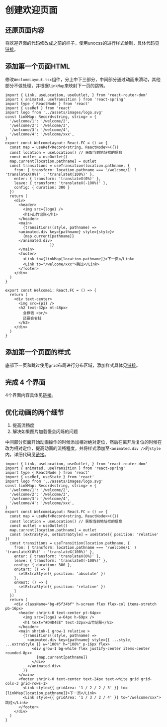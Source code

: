 # 创建欢迎页面
## 还原页面内容
将欢迎界面的代码修改成之前的样子，使用unocss的进行样式绘制，具体代码见[链接](https://github.com/Lu9709/mangosteen-font-react/commit/3e4238a57444d44285c0f588c873d863526fecd2)。

## 添加第一个页面HTML
修改`WeclomeLayout.tsx`组件，分上中下三部分，中间部分通过动画来滑动，其他部分不做处理，并根据`linkMap`来映射下一页的跳转。

```tsx
import { Link, useLocation, useOutlet, } from 'react-router-dom'
import { animated, useTransition } from 'react-spring'
import type { ReactNode } from 'react'
import { useRef } from 'react'
import logo from '../assets/images/logo.svg'
const linkMap: Record<string, string> = {
  '/welcome/1': '/welcome/2',
  '/welcome/2': '/welcome/3',
  '/welcome/3': '/welcome/4',
  '/welcome/4': '/welcome/xxx',
}
export const WelcomeLayout: React.FC = () => {
  const map = useRef<Record<string, ReactNode>>({})
  const location = useLocation() // 获取当前地址栏的信息
  const outlet = useOutlet()
  map.current[location.pathname] = outlet
  const transitions = useTransition(location.pathname, {
    from: { transform: location.pathname === '/welcome/1' ? 'translateX(0%)' : 'translateX(100%)' },
    enter: { transform: 'translateX(0%)' },
    leave: { transform: 'translateX(-100%)' },
    config: { duration: 300 }
  })
  return (
    <div>
      <header>
        <img src={logo} />
        <h1>山竹记账</h1>
      </header>
      <main>
        {transitions((style, pathname) =>
      <animated.div key={pathname} style={style}>
        {map.current[pathname]}
      </animated.div>
                    )}
      </main>
      <footer>
        <Link to={linkMap[location.pathname]}>下一页</Link>
        <Link to="/welcome/xxx">跳过</Link>
      </footer>
    </div>
  )
}
```

```tsx
export const Welcome1: React.FC = () => {
  return (
    <div text-center>
      <img src={p1} />
      <h2 text-32px mt-48px>
        会挣钱 <br/>
        还要会省钱
      </h2>
    </div>
  )
}
```

## 添加第一个页面的样式
底部下一页和跳过使用`grid`布局进行分布区域，添加样式具体见[链接](https://github.com/Lu9709/mangosteen-font-react/commit/741010eb0a767a50a4606ede98fedfc960035d12)。

## 完成 4 个界面
4个界面内容具体见[链接](https://github.com/Lu9709/mangosteen-font-react/commit/4ee79c4a4b464bc22fcc07101cb8d10500594472)。

## 优化动画的两个细节
1. 提高流畅度
2. 解决如果图片加载慢会闪烁的问题

中间部分页面开始动画操作的时候添加相对绝对定位，然后在离开后复位的时候在改为相对定位，提高动画的流畅程度，并将样式添加至`<animated.div />`的`style`内，详细代码见[链接](https://github.com/Lu9709/mangosteen-font-react/commit/6706950e4d533a93a9fd170b7bd17b6ab60001af)。

```tsx
import { Link, useLocation, useOutlet, } from 'react-router-dom'
import { animated, useTransition } from 'react-spring'
import type { ReactNode } from 'react'
import { useRef, useState } from 'react'
import logo from '../assets/images/logo.svg'
const linkMap: Record<string, string> = {
  '/welcome/1': '/welcome/2',
  '/welcome/2': '/welcome/3',
  '/welcome/3': '/welcome/4',
  '/welcome/4': '/welcome/xxx',
}
export const WelcomeLayout: React.FC = () => {
  const map = useRef<Record<string, ReactNode>>({})
  const location = useLocation() // 获取当前地址栏的信息
  const outlet = useOutlet()
  map.current[location.pathname] = outlet
  const [extraStyle, setExtraStyle] = useState({ position: 'relative' })
  const transitions = useTransition(location.pathname, {
    from: { transform: location.pathname === '/welcome/1' ? 'translateX(0%)' : 'translateX(100%)' },
    enter: { transform: 'translateX(0%)' },
    leave: { transform: 'translateX(-100%)' },
    config: { duration: 300 },
    onStart: () => {
      setExtraStyle({ position: 'absolute' })
    },
    onRest: () => {
      setExtraStyle({ position: 'relative' })
    }
  })
  return (
    <div className="bg-#5f34bf" h-screen flex flex-col items-stretch pb-16px>
      <header shrink-0 text-center pt-64px>
        <img src={logo} w-64px h-69px />
        <h1 text="#D4D4EE" text-32px>山竹记账</h1>
      </header>
      <main shrink-1 grow-1 relative >
        {transitions((style, pathname) =>
          <animated.div key={pathname} style={{ ...style, ...extraStyle }} w="100%" h="100%" p-16px flex>
            <div grow-1 bg-white flex justify-center items-center rounded-8px>
              {map.current[pathname]}
            </div>
          </animated.div>
        )}
      </main>
      <footer shrink-0 text-center text-24px text-white grid grid-cols-3 grid-rows-1>
        <Link style={{ gridArea: '1 / 2 / 2 / 3' }} to={linkMap[location.pathname]}>下一页</Link>
        <Link style={{ gridArea: '1 / 3 / 2 / 4' }} to="/welcome/xxx">跳过</Link>
      </footer>
    </div>
  )
}

```



